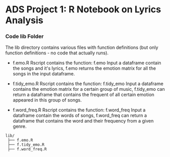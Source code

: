 # ADS Project 1:  R Notebook on Lyrics Analysis

### Code lib Folder

The lib directory contains various files with function definitions (but only function definitions - no code that actually runs).

+ f.emo.R
  Rscript contains the function: f.emo
  Input a dataframe contain the songs and it's lyrics, f.emo returns the emotion matrix for all the songs in the input dataframe.
  
+ f.tidy_emo.R
  Rscript contains the function: f.tidy_emo
  Input a dataframe contains the emotion matrix for a certain group of music, f.tidy_emo can return a dataframe that contains the frequent of all certain emotion appeared in this group of songs.

+ f.word_freq.R
  Rscript contains the function: f.word_freq
  Input a dataframe contain the words of songs, f.word_freq can return a dataframe that contains the word and their frequency from a given genre.

```
lib/
 ├── f.emo.R
 ├── f.tidy_emo.R
 ├── f.word_freq.R
```